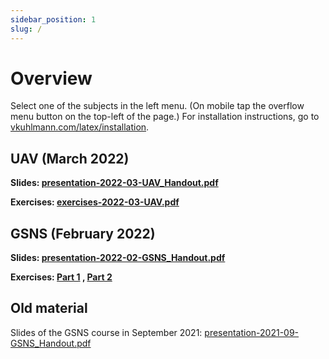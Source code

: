 ```yaml
---
sidebar_position: 1
slug: /
---
```


# Overview

Select one of the subjects in the left menu. (On mobile tap the overflow menu
button on the top-left of the page.) For installation instructions, go to
[vkuhlmann.com/latex/installation](/latex/configuration/installation).

## UAV (March 2022)

<p><b><span>Slides: </span>
<a href="/assets/latex/presentation-2022-03-UAV_Handout.pdf" target="_blank">presentation-2022-03-UAV_Handout.pdf</a>
</b></p>

<p><b><span>Exercises: </span>
<a href="/assets/latex/exercises-2022-03-UAV.pdf" target="_blank">exercises-2022-03-UAV.pdf</a>
</b></p>

## GSNS (February 2022)

<p><b><span>Slides: </span>
<a href="/assets/latex/presentation-2022-02-GSNS_Handout.pdf" target="_blank">presentation-2022-02-GSNS_Handout.pdf</a>
</b></p>

<p><b><span>Exercises: </span>
<a href="/latex/exercises/2022-02-GSNS/part1" target="_blank">Part 1</a>
<span>, </span>
<a href="/latex/exercises/2022-02-GSNS/part2" target="_blank">Part 2</a>
</b></p>


## Old material

Slides of the GSNS course in September 2021:
[presentation-2021-09-GSNS_Handout.pdf](/assets/latex/presentation-2021-09-GSNS_Handout.pdf)


